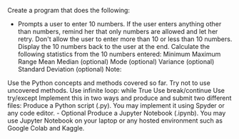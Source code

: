 Create a program that does the following:

* Prompts a user to enter 10 numbers.
If the user enters anything other than numbers, remind her that only numbers are allowed and let her retry.
Don't allow the user to enter more than 10 or less than 10 numbers.
Display the 10 numbers back to the user at the end.
Calculate the following statistics from the 10 numbers entered:
Minimum
Maximum
Range 
Mean
Median (optional)
Mode (optional)
Variance (optional)
Standard Deviation (optional)
Note:

Use the Python concepts and methods covered so far. Try not to use uncovered methods.
Use infinite loop: while True
Use break/continue
Use try/except
Implement this in two ways and produce and submit two different files:
Produce a Python script (.py). You may implement it using Spyder or any code editor. - Optional
Produce a Jupyter Notebook (.ipynb). You may use Jupyter Notebook on your laptop or any hosted environment such as Google Colab and Kaggle.
